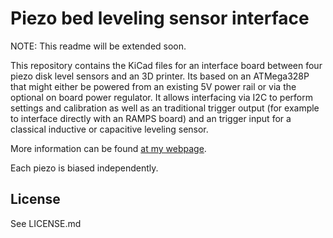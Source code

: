 # Piezo bed leveling sensor interface

NOTE: This readme will be extended soon.

This repository contains the KiCad files for an interface board
between four piezo disk level sensors and an 3D printer. Its based
on an ATMega328P that might either be powered from an existing
5V power rail or via the optional on board power regulator. It allows
interfacing via I2C to perform settings and calibration as well
as an traditional trigger output (for example to interface directly
with an RAMPS board) and an trigger input for a classical inductive
or capacitive leveling sensor.

More information can be found [at my webpage](https://www.tspi.at/2019/09/11/piezobedlevel.html).

Each piezo is biased independently.

## License

See LICENSE.md
